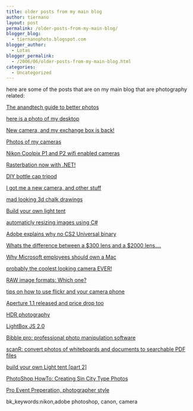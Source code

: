 ```yaml
---
title: older posts from my main blog
author: tiernano
layout: post
permalink: /older-posts-from-my-main-blog/
blogger_blog:
  - tiernanophoto.blogspot.com
blogger_author:
  - Lotas
blogger_permalink:
  - /2006/06/older-posts-from-my-main-blog.html
categories:
  - Uncategorized
---
```

here are some of the posts that are on my main blog that are photography related: 

[The anandtech guide to better photos][1]

[here is a photo of my desktop][2]

[New camera, and my exchange box is back!][3]

[Photos of my cameras][4]

[Nikon Coolpix P1 and P2 wifi enabled cameras][5]

[Rasterbation now with .NET!][6]

[DIY bottle cap tripod][7]

[I got me a new camera, and other stuff][8]

[mad looking 3d chalk drawings][9]

[Build your own light tent][10]

[automaticly resizing images using C#][11]

[Adobe explains why no CS2 Universal binary][12]

[Whats the difference between a $300 lens and a $2000 lens&#8230;.][13]

[Why Microsoft employees should own a Mac][14]

[probably the coolest looking camera EVER!][15]

[RAW image formats: Which one?][16]

[tips on how to use flickr and your camera phone][17]

[Aperture 1.1 released and price drop too][18]

[HDR photography][19]

[LightBox JS 2.0][20]

[Bibble pro: professional photo manipulation software][21]

[scanR: convert photos of whiteboards and documents to searchable PDF files][22]

[build your own Light tent [part 2]][23]

[PhotoShop HowTo: Creating Sin City Type Photos][24]

[Pro Event Preperation, photographer style][25]

bk_keywords:nikon,adobe photoshop, canon, camera

 [1]: http://blog.lotas-smartman.net/archive/2005/01/25/10884.aspx
 [2]: http://blog.lotas-smartman.net/archive/2005/07/25/11909.aspx
 [3]: http://blog.lotas-smartman.net/archive/2005/08/15/11970.aspx
 [4]: http://blog.lotas-smartman.net/archive/2005/08/18/11979.aspx
 [5]: http://blog.lotas-smartman.net/archive/2005/09/01/12002.aspx
 [6]: http://blog.lotas-smartman.net/archive/2005/12/03/12201.aspx
 [7]: http://blog.lotas-smartman.net/archive/2006/01/18/12277.aspx
 [8]: http://blog.lotas-smartman.net/archive/2006/03/01/12337.aspx
 [9]: http://blog.lotas-smartman.net/archive/2006/03/12/12353.aspx
 [10]: http://blog.lotas-smartman.net/archive/2006/03/13/12355.aspx
 [11]: http://blog.lotas-smartman.net/archive/2006/03/24/12370.aspx
 [12]: http://blog.lotas-smartman.net/archive/2006/03/25/12371.aspx
 [13]: http://blog.lotas-smartman.net/archive/2006/03/28/12375.aspx
 [14]: http://blog.lotas-smartman.net/archive/2006/04/08/12393.aspx
 [15]: http://blog.lotas-smartman.net/archive/2006/04/08/12399.aspx
 [16]: http://blog.lotas-smartman.net/archive/2006/04/09/12400.aspx
 [17]: http://blog.lotas-smartman.net/archive/2006/04/10/12401.aspx
 [18]: http://blog.lotas-smartman.net/archive/2006/04/13/12433.aspx
 [19]: http://blog.lotas-smartman.net/archive/2006/04/14/12449.aspx
 [20]: http://blog.lotas-smartman.net/archive/2006/04/14/12451.aspx
 [21]: http://blog.lotas-smartman.net/archive/2006/04/15/12452.aspx
 [22]: http://blog.lotas-smartman.net/archive/2006/04/19/12462.aspx
 [23]: http://blog.lotas-smartman.net/archive/2006/04/20/12479.aspx
 [24]: http://blog.lotas-smartman.net/archive/2006/04/30/12491.aspx
 [25]: http://blog.lotas-smartman.net/archive/2006/05/10/12513.aspx